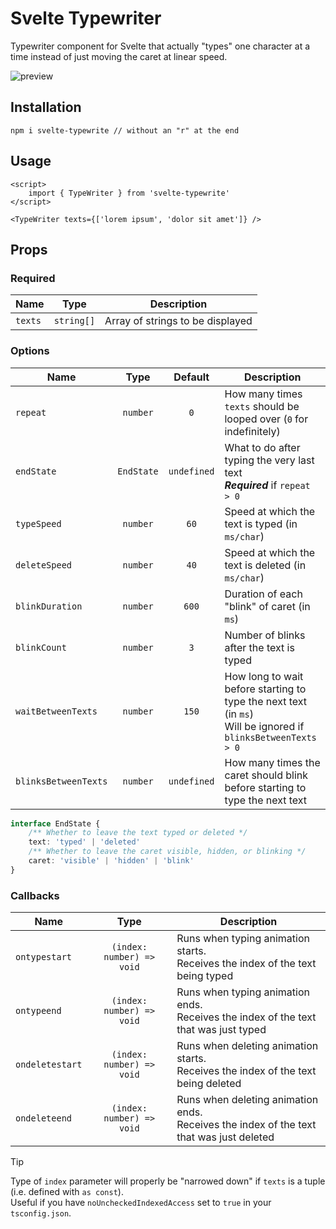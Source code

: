 # Svelte Typewriter

Typewriter component for Svelte that actually "types" one character at a time instead of just moving the caret at linear speed.

![preview](https://github.com/user-attachments/assets/2c86a7fb-0f99-45d0-be53-fc15a4846765)

## Installation

```shell
npm i svelte-typewrite // without an "r" at the end
```

## Usage

```svelte
<script>
    import { TypeWriter } from 'svelte-typewrite'
</script>

<TypeWriter texts={['lorem ipsum', 'dolor sit amet']} />
```

## Props

### Required

| Name    |    Type    | Description                      |
| ------- | :--------: | -------------------------------- |
| `texts` | `string[]` | Array of strings to be displayed |

### Options

| Name                 |    Type    |   Default   | Description                                                                                                     |
| -------------------- | :--------: | :---------: | --------------------------------------------------------------------------------------------------------------- |
| `repeat`             |  `number`  |     `0`     | How many times `texts` should be looped over (`0` for indefinitely)                                             |
| `endState`           | `EndState` | `undefined` | What to do after typing the very last text<br>**_Required_** if `repeat > 0`                                    |
| `typeSpeed`          |  `number`  |    `60`     | Speed at which the text is typed (in `ms/char`)                                                                 |
| `deleteSpeed`        |  `number`  |    `40`     | Speed at which the text is deleted (in `ms/char`)                                                               |
| `blinkDuration`      |  `number`  |    `600`    | Duration of each "blink" of caret (in `ms`)                                                                     |
| `blinkCount`         |  `number`  |     `3`     | Number of blinks after the text is typed                                                                        |
| `waitBetweenTexts`   |  `number`  |    `150`    | How long to wait before starting to type the next text (in `ms`)<br>Will be ignored if `blinksBetweenTexts > 0` |
| `blinksBetweenTexts` |  `number`  | `undefined` | How many times the caret should blink before starting to type the next text                                     |

```ts
interface EndState {
    /** Whether to leave the text typed or deleted */
    text: 'typed' | 'deleted'
    /** Whether to leave the caret visible, hidden, or blinking */
    caret: 'visible' | 'hidden' | 'blink'
}
```

### Callbacks

| Name            |           Type            | Description                                                                                |
| --------------- | :-----------------------: | ------------------------------------------------------------------------------------------ |
| `ontypestart`   | `(index: number) => void` | Runs when typing animation starts.<br>Receives the index of the text being typed           |
| `ontypeend`     | `(index: number) => void` | Runs when typing animation ends.<br>Receives the index of the text that was just typed     |
| `ondeletestart` | `(index: number) => void` | Runs when deleting animation starts.<br>Receives the index of the text being deleted       |
| `ondeleteend`   | `(index: number) => void` | Runs when deleting animation ends.<br>Receives the index of the text that was just deleted |

> [!TIP]
> Type of `index` parameter will properly be "narrowed down" if `texts` is a tuple (i.e. defined with `as const`).  
> Useful if you have `noUncheckedIndexedAccess` set to `true` in your `tsconfig.json`.
